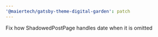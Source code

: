```yaml
---
'@maiertech/gatsby-theme-digital-garden': patch
---
```


Fix how ShadowedPostPage handles date when it is omitted
